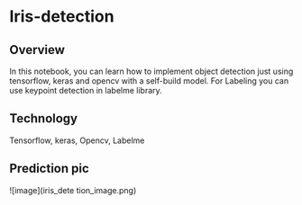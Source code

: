 # Iris-detection

## Overview
In this notebook, you can learn how to implement object detection just using tensorflow, keras and opencv with a self-build model. 
For Labeling you can use keypoint detection in labelme library.

## Technology
Tensorflow, keras, Opencv, Labelme

## Prediction pic
![image](iris_dete tion_image.png)

